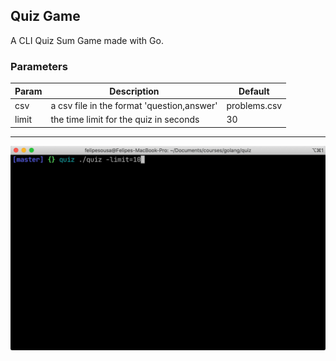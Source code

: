 ## Quiz Game

A CLI Quiz Sum Game made with Go.

### Parameters

| Param | Description                                | Default      |
| ----- | ------------------------------------------ | ------------ |
| csv   | a csv file in the format 'question,answer' | problems.csv |
| limit | the time limit for the quiz in seconds     | 30           |

---

![quiz example game](quiz-example.gif)
